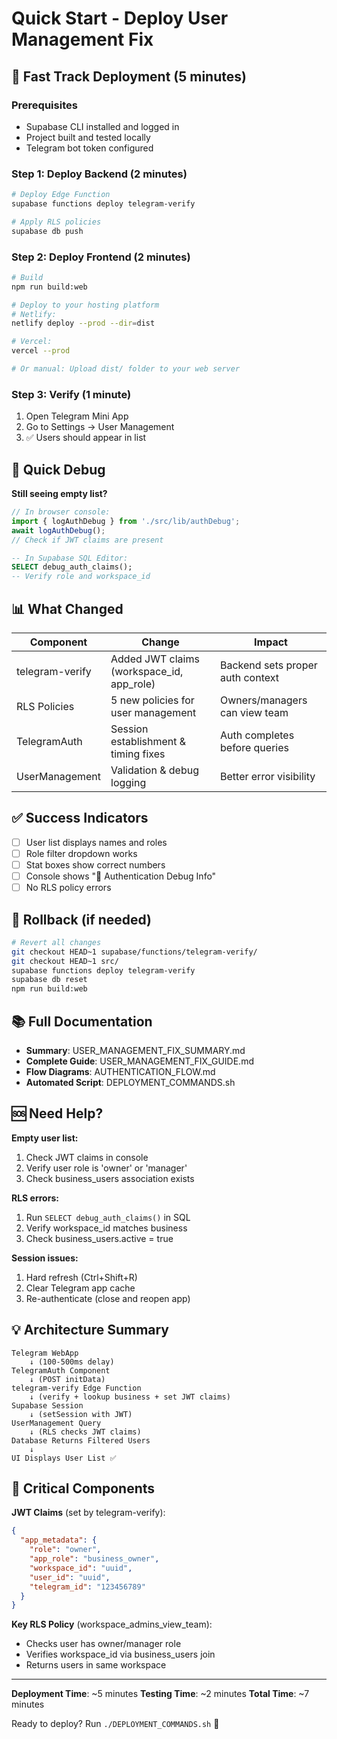 # Quick Start - Deploy User Management Fix

## 🚀 Fast Track Deployment (5 minutes)

### Prerequisites
- Supabase CLI installed and logged in
- Project built and tested locally
- Telegram bot token configured

### Step 1: Deploy Backend (2 minutes)

```bash
# Deploy Edge Function
supabase functions deploy telegram-verify

# Apply RLS policies
supabase db push
```

### Step 2: Deploy Frontend (2 minutes)

```bash
# Build
npm run build:web

# Deploy to your hosting platform
# Netlify:
netlify deploy --prod --dir=dist

# Vercel:
vercel --prod

# Or manual: Upload dist/ folder to your web server
```

### Step 3: Verify (1 minute)

1. Open Telegram Mini App
2. Go to Settings → User Management
3. ✅ Users should appear in list

## 🐛 Quick Debug

**Still seeing empty list?**

```javascript
// In browser console:
import { logAuthDebug } from './src/lib/authDebug';
await logAuthDebug();
// Check if JWT claims are present
```

```sql
-- In Supabase SQL Editor:
SELECT debug_auth_claims();
-- Verify role and workspace_id
```

## 📊 What Changed

| Component | Change | Impact |
|-----------|--------|--------|
| telegram-verify | Added JWT claims (workspace_id, app_role) | Backend sets proper auth context |
| RLS Policies | 5 new policies for user management | Owners/managers can view team |
| TelegramAuth | Session establishment & timing fixes | Auth completes before queries |
| UserManagement | Validation & debug logging | Better error visibility |

## ✅ Success Indicators

- [ ] User list displays names and roles
- [ ] Role filter dropdown works
- [ ] Stat boxes show correct numbers
- [ ] Console shows "🔐 Authentication Debug Info"
- [ ] No RLS policy errors

## 🔄 Rollback (if needed)

```bash
# Revert all changes
git checkout HEAD~1 supabase/functions/telegram-verify/
git checkout HEAD~1 src/
supabase functions deploy telegram-verify
supabase db reset
npm run build:web
```

## 📚 Full Documentation

- **Summary**: USER_MANAGEMENT_FIX_SUMMARY.md
- **Complete Guide**: USER_MANAGEMENT_FIX_GUIDE.md
- **Flow Diagrams**: AUTHENTICATION_FLOW.md
- **Automated Script**: DEPLOYMENT_COMMANDS.sh

## 🆘 Need Help?

**Empty user list:**
1. Check JWT claims in console
2. Verify user role is 'owner' or 'manager'
3. Check business_users association exists

**RLS errors:**
1. Run `SELECT debug_auth_claims()` in SQL
2. Verify workspace_id matches business
3. Check business_users.active = true

**Session issues:**
1. Hard refresh (Ctrl+Shift+R)
2. Clear Telegram app cache
3. Re-authenticate (close and reopen app)

## 💡 Architecture Summary

```
Telegram WebApp
    ↓ (100-500ms delay)
TelegramAuth Component
    ↓ (POST initData)
telegram-verify Edge Function
    ↓ (verify + lookup business + set JWT claims)
Supabase Session
    ↓ (setSession with JWT)
UserManagement Query
    ↓ (RLS checks JWT claims)
Database Returns Filtered Users
    ↓
UI Displays User List ✅
```

## 🎯 Critical Components

**JWT Claims** (set by telegram-verify):
```json
{
  "app_metadata": {
    "role": "owner",
    "app_role": "business_owner",
    "workspace_id": "uuid",
    "user_id": "uuid",
    "telegram_id": "123456789"
  }
}
```

**Key RLS Policy** (workspace_admins_view_team):
- Checks user has owner/manager role
- Verifies workspace_id via business_users join
- Returns users in same workspace

---

**Deployment Time**: ~5 minutes
**Testing Time**: ~2 minutes
**Total Time**: ~7 minutes

Ready to deploy? Run `./DEPLOYMENT_COMMANDS.sh` 🚀
